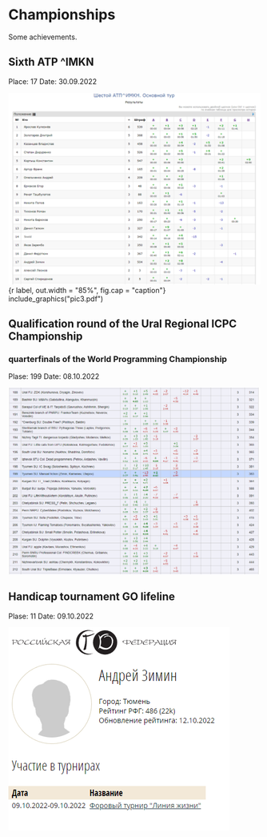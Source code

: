 # Championships
Some achievements.

## Sixth ATP ^IMKN

Place: 17
Date: 30.09.2022

![i](pic2.png)
{r label, out.width = "85%", fig.cap = "caption"} include_graphics("pic3.pdf")

## Qualification round of the Ural Regional ICPC Championship 
### quarterfinals of the World Programming Championship

Plase: 199
Date: 08.10.2022

![i](pic1.png)

## Handicap tournament GO lifeline

Plase: 11
Date: 09.10.2022

![i](pic4.png)
